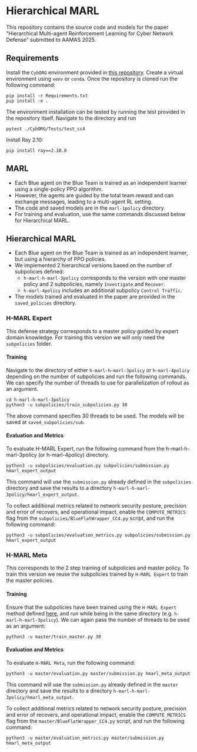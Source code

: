 # Hierarchical MARL


This repository contains the source code and models for the paper "Hierarchical Multi-agent Reinforcement Learning for Cyber Network Defense" submitted to AAMAS 2025.


## Requirements
Install the `CybORG` environment provided in [this repository](https://github.com/cage-challenge/cage-challenge-4). Create a virtual environment using `venv` or `conda`. Once the repository is cloned run the following command:
```
pip install -r Requirements.txt
pip install -e .
```

The environment installation can be tested by running the test provided in the repository itself. Navigate to the directory and run
```
pytest ./CybORG/Tests/test_cc4
```

Install Ray 2.10:
```
pip install ray==2.10.0
```

## MARL

* Each Blue agent on the Blue Team is trained as an independent learner using a single-policy PPO algorithm. 
* However, the agents are guided by the total team reward and can exchange messages, leading to a multi-agent RL setting. 
* The code and saved models are in the `marl-1policy` directory.
* For training and evaluation, use the same commands discussed below for Hierarchical MARL.

## Hierarchical MARL

* Each Blue agent on the Blue Team is trained as an independent learner, but using a hierarchy of PPO policies. 
* We implemented 2 hierarchical versions based on the number of subpolicies defined:
  * `h-marl-h-marl-3policy` corresponds to the version with one master policy and 2 subpolicies, namely `Investigate` and `Recover`. 
  * `h-marl-4policy` includes an additional subpolicy `Control Traffic`. 
* The models trained and evaluated in the paper are provided in the `saved_policies` directory.

### H-MARL Expert

This defense strategy corresponds to a master policy guided by expert domain knowledge. For training this version we will only need the `subpolicies` folder. 

#### Training

Navigate to the directory of either `h-marl-h-marl-3policy` or `h-marl-4policy` depending on the number of subpolicies and run the following commands. We can specify the number of threads to use for parallelization of rollout as an argument. 
```
cd h-marl-h-marl-3policy
python3 -u subpolicies/train_subpolicies.py 30
```
The above command specifies 30 threads to be used. The models will be saved at `saved_subpolicies/sub`.

#### Evaluation and Metrics
To evaluate H-MARL Expert, run the following command from the h-marl-h-marl-3policy (or h-marl-4policy) directory.

```
python3 -u subpolicies/evaluation.py subpolicies/submission.py hmarl_expert_output
```
This command will use the `submission.py` already defined in the `subpolicies` directory and save the results to a directory `h-marl-h-marl-3policy/hmarl_expert_output`.

To collect additional metrics related to network security posture, precision and error of recovers, and operational impact, enable the `COMPUTE_METRICS` flag from the `subpolicies/BlueFlatWrapper_CC4.py` script, and run the following command:

```
python3 -u subpolicies/evaluation_metrics.py subpolicies/submission.py hmarl_expert_output
```

### H-MARL Meta
This corresponds to the 2 step training of subpolicies and master policy. To train this version we reuse the subpolicies trained by `H-MARL Expert` to train the master policies. 
#### Training
Ensure that the subpolicies have been trained using the `H-MARL Expert` method defined [here](#h-marl-expert), and run while being in the same directory (e.g. `h-marl-h-marl-3policy`). We can again pass the number of threads to be used as an argument:
```
python3 -u master/train_master.py 30
```
#### Evaluation and Metrics
To evaluate `H-MARL Meta`, run the following command:
```
python3 -u master/evaluation.py master/submission.py hmarl_meta_output
```
This command will use the `submission.py` already defined in the `master` directory and save the results to a directory `h-marl-h-marl-3policy/hmarl_meta_output`.

To collect additional metrics related to network security posture, precision and error of recovers, and operational impact, enable the `COMPUTE_METRICS` flag from the `master/BlueFlatWrapper_CC4.py` script, and run the following command:

```
python3 -u master/evaluation_metrics.py master/submission.py hmarl_meta_output
```

<!-- 
## Training subpolicies

Navigate to the directory of either `h-marl-3policy` or `h-marl-4policy`, depending on which version of the experiment you want to run. To train the subpolicies as defined in the paper run the following:
```
cd h-marl-3policy
python3 -u subpolicies/train_subpolicies.py
```

The models will be saved at `saved_subpolicies/sub`.

## Training master policy
Once the subpolicies have been trained, we can train the master policy. Run the following:
```
python3 -u master/train_master.py
```
## Evaluation and metrics
To see the final score and the metrics defined run the following:
```
python3 -u master/evaluation_metrics.py master/submission.py output
```

This will use the `submission.py` already defined in the `master` directory and save the results to a directory `output`. -->

<!-- ### The same steps described above for `h-marl-3policy` are used to train and evaluate the `h-marl-4policy` version as well.-->

